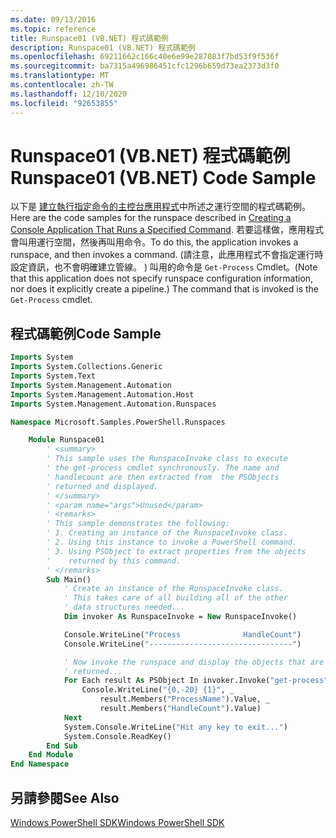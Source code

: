 ```yaml
---
ms.date: 09/13/2016
ms.topic: reference
title: Runspace01 (VB.NET) 程式碼範例
description: Runspace01 (VB.NET) 程式碼範例
ms.openlocfilehash: 69211662c166c40e6e99e287083f7bd53f9f536f
ms.sourcegitcommit: ba7315a496986451cfc1296b659d73ea2373d3f0
ms.translationtype: MT
ms.contentlocale: zh-TW
ms.lasthandoff: 12/10/2020
ms.locfileid: "92653855"
---
```

# <a name="runspace01-vbnet-code-sample"></a><span data-ttu-id="37b29-103">Runspace01 (VB.NET) 程式碼範例</span><span class="sxs-lookup"><span data-stu-id="37b29-103">Runspace01 (VB.NET) Code Sample</span></span>

<span data-ttu-id="37b29-104">以下是 [建立執行指定命令的主控台應用程式](/dotnet/csharp/programming-guide/inside-a-program/hello-world-your-first-program)中所述之運行空間的程式碼範例。</span><span class="sxs-lookup"><span data-stu-id="37b29-104">Here are the code samples for the runspace described in [Creating a Console Application That Runs a Specified Command](/dotnet/csharp/programming-guide/inside-a-program/hello-world-your-first-program).</span></span> <span data-ttu-id="37b29-105">若要這樣做，應用程式會叫用運行空間，然後再叫用命令。</span><span class="sxs-lookup"><span data-stu-id="37b29-105">To do this, the application invokes a runspace, and then invokes a command.</span></span> <span data-ttu-id="37b29-106"> (請注意，此應用程式不會指定運行時設定資訊，也不會明確建立管線。 ) 叫用的命令是 `Get-Process` Cmdlet。</span><span class="sxs-lookup"><span data-stu-id="37b29-106">(Note that this application does not specify runspace configuration information, nor does it explicitly create a pipeline.) The command that is invoked is the `Get-Process` cmdlet.</span></span>

## <a name="code-sample"></a><span data-ttu-id="37b29-107">程式碼範例</span><span class="sxs-lookup"><span data-stu-id="37b29-107">Code Sample</span></span>

```vb
Imports System
Imports System.Collections.Generic
Imports System.Text
Imports System.Management.Automation
Imports System.Management.Automation.Host
Imports System.Management.Automation.Runspaces

Namespace Microsoft.Samples.PowerShell.Runspaces

    Module Runspace01
        ' <summary>
        ' This sample uses the RunspaceInvoke class to execute
        ' the get-process cmdlet synchronously. The name and
        ' handlecount are then extracted from  the PSObjects
        ' returned and displayed.
        ' </summary>
        ' <param name="args">Unused</param>
        ' <remarks>
        ' This sample demonstrates the following:
        ' 1. Creating an instance of the RunspaceInvoke class.
        ' 2. Using this instance to invoke a PowerShell command.
        ' 3. Using PSObject to extract properties from the objects
        '    returned by this command.
        ' </remarks>
        Sub Main()
            ' Create an instance of the RunspaceInvoke class.
            ' This takes care of all building all of the other
            ' data structures needed...
            Dim invoker As RunspaceInvoke = New RunspaceInvoke()

            Console.WriteLine("Process              HandleCount")
            Console.WriteLine("--------------------------------")

            ' Now invoke the runspace and display the objects that are
            ' returned...
            For Each result As PSObject In invoker.Invoke("get-process")
                Console.WriteLine("{0,-20} {1}", _
                    result.Members("ProcessName").Value, _
                    result.Members("HandleCount").Value)
            Next
            System.Console.WriteLine("Hit any key to exit...")
            System.Console.ReadKey()
        End Sub
    End Module
End Namespace
```

<!-- TODO!!!: [!code-csharp[Runspace01.vb](../../powershell-sdk-samples/SDK-2.0/vb/Runspace01/Runspace01.vb#L09-L53 "Runspace01.vb")] -->

## <a name="see-also"></a><span data-ttu-id="37b29-108">另請參閱</span><span class="sxs-lookup"><span data-stu-id="37b29-108">See Also</span></span>

[<span data-ttu-id="37b29-109">Windows PowerShell SDK</span><span class="sxs-lookup"><span data-stu-id="37b29-109">Windows PowerShell SDK</span></span>](../windows-powershell-reference.md)
